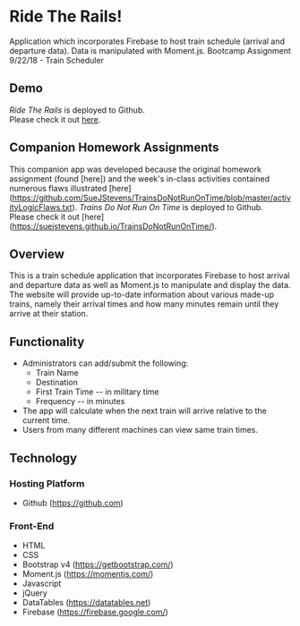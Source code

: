 # Ride The Rails!
Application which incorporates Firebase to host train schedule (arrival and departure data).  Data is manipulated with Moment.js. 
Bootcamp Assignment 9/22/18 - Train Scheduler

## Demo
*Ride The Rails* is deployed to Github.     
 Please check it out [here](https://suejstevens.github.io/TrainTime/).

## Companion Homework Assignments
This companion app was developed because the original homework assignment (found [here]) and the week's in-class activities contained numerous flaws illustrated [here] (https://github.com/SueJStevens/TrainsDoNotRunOnTime/blob/master/activityLogicFlaws.txt).
*Trains Do Not Run On Time* is deployed to Github.     
 Please check it out [here] (https://suejstevens.github.io/TrainsDoNotRunOnTime/).    
 
## Overview
This is a train schedule application that incorporates Firebase to host arrival and departure data as well as Moment.js to manipulate and display the data. The website will provide up-to-date information about various made-up trains, namely their arrival times and how many minutes remain until they arrive at their station.

## Functionality
* Administrators can add/submit the following:    
  * Train Name    
  * Destination     
  * First Train Time -- in military time    
  * Frequency -- in minutes  
* The app will calculate when the next train will arrive relative to the current time.  
* Users from many different machines can view same train times.

## Technology
### Hosting Platform
  * Github (https://github.com)
### Front-End
  * HTML
  * CSS
  * Bootstrap v4 (https://getbootstrap.com/)
  * Moment.js (https://momentjs.com/)
  * Javascript
  * jQuery
  * DataTables (https://datatables.net)
  * Firebase (https://firebase.google.com/)
